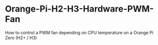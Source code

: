 # Orange-Pi-H2-H3-Hardware-PWM-Fan
How to control a PWM fan depending on CPU temperature on a Orange Pi Zero (H2+ / H3)
